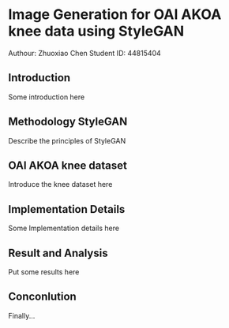 # Image Generation for OAI AKOA knee data using StyleGAN
Authour: Zhuoxiao Chen
Student ID: 44815404

## Introduction
Some introduction here

## Methodology StyleGAN
Describe the principles of StyleGAN

## OAI AKOA knee dataset
Introduce the knee dataset here

## Implementation Details
Some Implementation details here


## Result and Analysis
Put some results here

## Conconlution
Finally...
